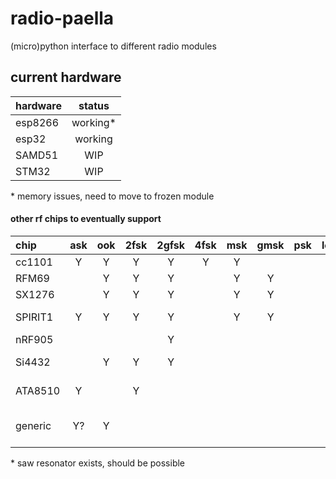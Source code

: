 # radio-paella
(micro)python interface to different radio modules

## current hardware
|hardware   |   status  |
|:-         |:-:        |
|esp8266    |working*   |
|esp32      |working    |
|SAMD51     |WIP        |
|STM32      |WIP        |
\* memory issues, need to move to frozen module

#### other rf chips to eventually support

|chip      |ask|ook|2fsk|2gfsk|4fsk|msk|gmsk|psk|lora|note|
|:--       |:-:|:-:|:-: |:-:  |:-: |:-:|:-: |:-:|:-: |:-  |
|cc1101    |Y  |Y  |Y   |Y    |Y   |Y  |    |   |    |WIP |
|RFM69     |   |Y  |Y   |Y    |    |Y  |Y   |   |    |WIP |
|SX1276    |   |Y  |Y   |Y    |    |Y  |Y   |   |Y   |    |
|SPIRIT1   |Y  |Y  |Y   |Y    |    |Y  |Y   |   |    |find dev board|
|nRF905    |   |   |    |Y    |    |   |    |   |    |    |
|Si4432    |   |Y  |Y   |Y    |    |   |    |   |    |find dev board|
|ATA8510   |Y  |   |Y   |     |    |   |    |   |    |find dev board|
|generic   |Y? |Y  |    |     |    |   |    |   |    |actually possible?*|

\* saw resonator exists, should be possible 